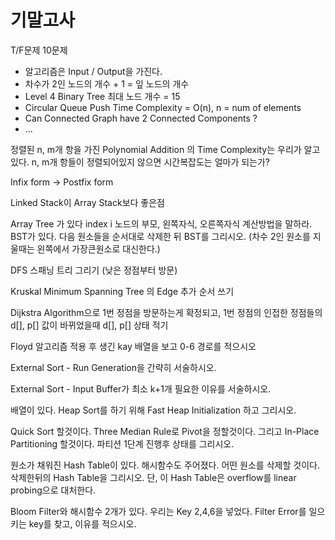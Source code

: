 # 기말고사

T/F문제 10문제
- 알고리즘은 Input / Output을 가진다.
- 차수가 2인 노드의 개수 + 1 = 잎 노드의 개수
- Level 4 Binary Tree 최대 노드 개수 = 15
- Circular Queue Push Time Complexity = O(n), n = num of elements
- Can Connected Graph have 2 Connected Components ?
- ... 

정렬된 n, m개 항을 가진 Polynomial Addition 의 Time Complexity는 우리가 알고있다. n, m개 항들이 정렬되어있지 않으면 시간복잡도는 얼마가 되는가?

Infix form -> Postfix form

Linked Stack이 Array Stack보다 좋은점

Array Tree 가 있다 index i 노드의 부모, 왼쪽자식, 오른쪽자식 계산방법을 말하라.
BST가 있다. 다음 원소들을 순서대로 삭제한 뒤 BST를 그리시오. (차수 2인 원소를 지울때는 왼쪽에서 가장큰원소로 대신한다.)

DFS 스패닝 트리 그리기 (낮은 정점부터 방문)

Kruskal Minimum Spanning Tree 의 Edge 추가 순서 쓰기

Dijkstra Algorithm으로 1번 정점을 방문하는게 확정되고, 1번 정점의 인접한 정점들의 d[], p[] 값이 바뀌었을때 d[], p[] 상태 적기

Floyd 알고리즘 적용 후 생긴 kay 배열을 보고 0-6 경로를 적으시오

External Sort - Run Generation을 간략히 서술하시오.

External Sort - Input Buffer가 최소 k+1개 필요한 이유를 서술하시오.

배열이 있다. Heap Sort를 하기 위해 Fast Heap Initialization 하고 그리시오.

Quick Sort 할것이다. Three Median Rule로 Pivot을 정할것이다. 그리고 In-Place Partitioning 할것이다. 파티션 1단계 진행후 상태를 그리시오.

원소가 채워진 Hash Table이 있다. 해시함수도 주어졌다. 어떤 원소를 삭제할 것이다. 삭제한뒤의 Hash Table을 그리시오. 단, 이 Hash Table은 overflow를 linear probing으로 대처한다.

Bloom Filter와 해시함수 2개가 있다. 우리는 Key 2,4,6을 넣었다. Filter Error를 일으키는 key를 찾고, 이유를 적으시오.